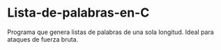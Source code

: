 # Lista-de-palabras-en-C
Programa que genera listas de palabras de una sola longitud. Ideal para ataques de fuerza bruta.
